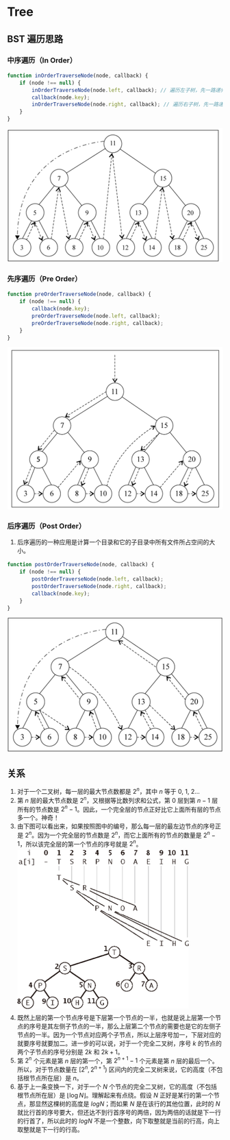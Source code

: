 # Tree


## BST 遍历思路

### 中序遍历（In Order）
```js
function inOrderTraverseNode(node, callback) {
    if (node !== null) {
        inOrderTraverseNode(node.left, callback); // 遍历左子树，先一路递归到左子树最小的一个节点
        callback(node.key);
        inOrderTraverseNode(node.right, callback); // 遍历右子树，先一路递归到右子树最小的一个节点
    }
}
```
<img src="images/In-Order.png" width="600" />


### 先序遍历（Pre Order）
```js
function preOrderTraverseNode(node, callback) {
    if (node !== null) {
        callback(node.key);
        preOrderTraverseNode(node.left, callback);
        preOrderTraverseNode(node.right, callback);
    }
}
```
<img src="./images/Pre-Order.png" width="600" /> 


### 后序遍历（Post Order）
1. 后序遍历的一种应用是计算一个目录和它的子目录中所有文件所占空间的大小。
```js
function postOrderTraverseNode(node, callback) {
    if (node !== null) {
        postOrderTraverseNode(node.left, callback);
        postOrderTraverseNode(node.right, callback);
        callback(node.key);
    }
}
```
<img src="./images/Post-Order.png" width="600" />    



## 关系

1. 对于一个二叉树，每一层的最大节点数都是 $2^n$，其中 $n$ 等于 0, 1, 2...
2. 第 $n$ 层的最大节点数是 $2^n$，又根据等比数列求和公式，第 $0$ 层到第 $n-1$ 层所有的节点数是 $2^n - 1$。因此，一个完全层的节点正好比它上面所有层的节点多一个。神奇！
3. 由下图可以看出来，如果按照图中的编号，那么每一层的最左边节点的序号正是 $2^n$。因为一个完全层的节点数是 $2^n$，而它上面所有的节点的数量是 $2^n - 1$，所以该完全层的第一个节点的序号就是 $2^n$。
    <img src="./images/02.png" width="400" style="display: block; margin: 5px 0 10px;" />
4. 既然上层的第一个节点序号是下层第一个节点的一半，也就是说上层第一个节点的序号是其左侧子节点的一半，那么上层第二个节点的需要也是它的左侧子节点的一半。因为一个节点对应两个子节点，所以上层序号加一，下层对应的就要序号就要加二。进一步的可以说，对于一个完全二叉树，序号 $k$ 的节点的两个子节点的序号分别是 $2k$ 和 $2k+1$。
5. 第 $2^n$ 个元素是第 $n$ 层的第一个，第 $2^{n+1} - 1$ 个元素是第 $n$ 层的最后一个。所以，对于节点数量在 $[2^n, 2^{n+1})$ 区间内的完全二叉树来说，它的高度（不包括根节点所在层）是 $n$。
6. 基于上一条变换一下，对于一个 $N$ 个节点的完全二叉树，它的高度（不包括根节点所在层）是 $\left\lfloor\log N\right\rfloor$。理解起来有点绕。假设 $N$ 正好是某行的第一个节点，那显然这棵树的高度是 $log N$；而如果 $N$ 是在该行的其他位置，此时的 $N$ 就比行首的序号要大，但还达不到行首序号的两倍，因为两倍的话就是下一行的行首了，所以此时的 $log N$ 不是一个整数，向下取整就是当前的行高，向上取整就是下一行的行高。